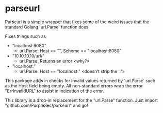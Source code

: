 # parseurl

Parseurl is a simple wrapper that fixes some of the weird issues that the standard Golang 'url.Parse' function does.

Fixes things such as

- "localhost:8080"
  - url.Parse: Host == "", Scheme == "localhost:8080"
- "10.10.10.10/url/"
  - url.Parse: Returns an error <why?>
- "localhost:"
  - url.Parse: Host == "localhost:" <doesn't strip the ':'>

This package adds in checks for invalid values returned by 'url.Parse' such as the Host field being empty. All non-standard errors wrap the error "ErrInvalidURL" to assist in indication of the error.

This library is a drop-in replacement for the "url.Parse" function. Just import "github.com/PurpleSec/parseurl" and go!

